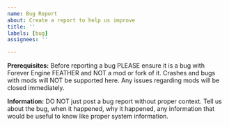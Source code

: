 ```yaml
---
name: Bug Report
about: Create a report to help us improve
title: ''
labels: [bug]
assignees: ''

---
```


**Prerequisites:**
Before reporting a bug PLEASE ensure it is a bug with Forever Engine FEATHER and NOT a mod or fork of it. Crashes and bugs with mods will NOT be supported here. Any issues regarding mods will be closed immediately.

**Information:**
DO NOT just post a bug report without proper context. Tell us about the bug, when it happened, why it happened, any information that would be useful to know like proper system information.
